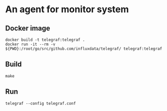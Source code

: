 # An agent for monitor system

## Docker image
    docker build -t telegraf:telegraf .
    docker run -it --rm -v ${PWD}:/root/go/src/github.com/influxdata/telegraf/ telegraf:telegraf

## Build
    make

## Run
    telegraf --config telegraf.conf
